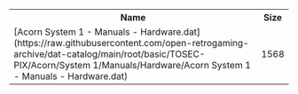 <table>
<tr><th>Name</th><th>Size</th></tr>
<tr><td>[Acorn System 1 - Manuals - Hardware.dat](https://raw.githubusercontent.com/open-retrogaming-archive/dat-catalog/main/root/basic/TOSEC-PIX/Acorn/System 1/Manuals/Hardware/Acorn System 1 - Manuals - Hardware.dat)</td><td>1568</td></tr>
</table>
